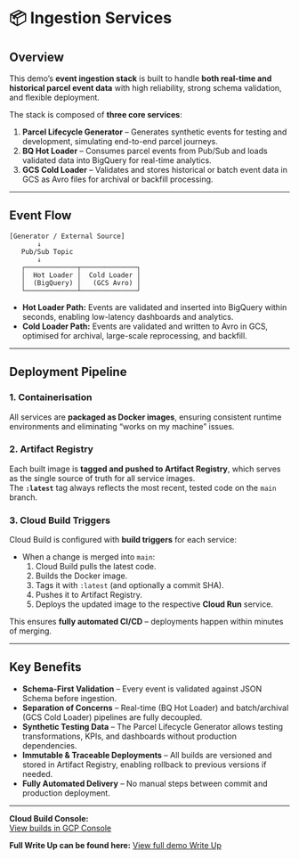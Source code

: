 # 📦 Ingestion Services

## Overview
This demo’s **event ingestion stack** is built to handle **both real-time and historical parcel event data** with high reliability, strong schema validation, and flexible deployment.  

The stack is composed of **three core services**:

1. **Parcel Lifecycle Generator** – Generates synthetic events for testing and development, simulating end-to-end parcel journeys.
2. **BQ Hot Loader** – Consumes parcel events from Pub/Sub and loads validated data into BigQuery for real-time analytics.
3. **GCS Cold Loader** – Validates and stores historical or batch event data in GCS as Avro files for archival or backfill processing.

---

## Event Flow
```text
[Generator / External Source] 
       ↓
   Pub/Sub Topic
       ↓
   ┌─────────────┬──────────────┐
   │  Hot Loader │  Cold Loader │
   │  (BigQuery) │   (GCS Avro) │
   └─────────────┴──────────────┘
```

- **Hot Loader Path:** Events are validated and inserted into BigQuery within seconds, enabling low-latency dashboards and analytics.
- **Cold Loader Path:** Events are validated and written to Avro in GCS, optimised for archival, large-scale reprocessing, and backfill.

---

## Deployment Pipeline

### **1. Containerisation**
All services are **packaged as Docker images**, ensuring consistent runtime environments and eliminating “works on my machine” issues.

### **2. Artifact Registry**
Each built image is **tagged and pushed to Artifact Registry**, which serves as the single source of truth for all service images.  
The **`:latest`** tag always reflects the most recent, tested code on the `main` branch.

### **3. Cloud Build Triggers**
Cloud Build is configured with **build triggers** for each service:
- When a change is merged into `main`:
  1. Cloud Build pulls the latest code.
  2. Builds the Docker image.
  3. Tags it with `:latest` (and optionally a commit SHA).
  4. Pushes it to Artifact Registry.
  5. Deploys the updated image to the respective **Cloud Run** service.

This ensures **fully automated CI/CD** – deployments happen within minutes of merging.

---

## Key Benefits
- **Schema-First Validation** – Every event is validated against JSON Schema before ingestion.
- **Separation of Concerns** – Real-time (BQ Hot Loader) and batch/archival (GCS Cold Loader) pipelines are fully decoupled.
- **Synthetic Testing Data** – The Parcel Lifecycle Generator allows testing transformations, KPIs, and dashboards without production dependencies.
- **Immutable & Traceable Deployments** – All builds are versioned and stored in Artifact Registry, enabling rollback to previous versions if needed.
- **Fully Automated Delivery** – No manual steps between commit and production deployment.

---

**Cloud Build Console:**  
[View builds in GCP Console](https://console.cloud.google.com/cloud-build/builds?hl=en&project=relay-analytics-demo)

**Full Write Up can be found here:**
[View full demo Write Up](https://docs.google.com/document/d/1zFLqC7SMvdXW7uNH0M8wRKbjYeRVnJM34D_lNLwxrJw/edit?usp=sharing)
